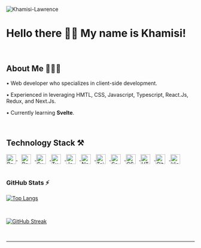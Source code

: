 ![Khamisi-Lawrence](https://github.com/khamisilawrence/khamisilawrence/assets/130081031/d323a911-129b-4aad-9987-f0f66d6405f9)
# Hello there 👋🏾  My name is Khamisi!

<br />

## About Me 👨🏾‍💻
<div align="left">
  <p> • Web developer who specializes in client-side development.</p>
  <p> • Experienced in leveraging HMTL, CSS, Javascript, Typescript, React.Js, Redux, and Next.Js.</p>
  <p> • Currently learning <b>Svelte</b>.</p>
</div>

<br />

## Technology Stack ⚒️

<div>
  
<a align="left" href="https://react.dev/" rel="nofollow noopener noreferrer" target="_blank" style="padding-right:10px;">
  <img align="center" alt="React" title="React" width="26px" src="https://cdn.jsdelivr.net/gh/devicons/devicon/icons/react/react-original.svg" />
</a>

<a align="left" href="https://redux.js.org/" rel="nofollow noopener noreferrer" target="_blank">
  <img align="center" alt="Redux" title="Redux" width="26px" src="https://cdn.jsdelivr.net/gh/devicons/devicon/icons/redux/redux-original.svg" style="padding-right:10px;" />
</a>

<a align="left" href="https://svelte.dev/" rel="nofollow noopener noreferrer" target="_blank">
  <img align="center" alt="Svelte" title="Svelte" width="26px" src="https://cdn.jsdelivr.net/gh/devicons/devicon/icons/svelte/svelte-original.svg" style="padding-right:10px;" />
</a>

<a align="left" href="https://www.typescriptlang.org/" rel="nofollow noopener noreferrer" target="_blank">
  <img align="center" alt="TypeScript" title="TypeScript" width="26px" src="https://cdn.jsdelivr.net/gh/devicons/devicon/icons/typescript/typescript-original.svg" style="padding-right:10px;" />
</a>

<a align="left" href="https://devdocs.io/javascript/" rel="nofollow noopener noreferrer" target="_blank">
  <img align="center" alt="JavaScript" title="JavaScript" width="26px" src="https://cdn.jsdelivr.net/gh/devicons/devicon/icons/javascript/javascript-original.svg" style="padding-right:10px;" />
</a>

<a align="left" href="https://nodejs.org/en" rel="nofollow noopener noreferrer" target="_blank">
  <img align="center" alt="Node.js" title="Node.js" width="26px" src="https://cdn.jsdelivr.net/gh/devicons/devicon/icons/nodejs/nodejs-original.svg" style="padding-right:10px;" />
</a>

<a align="left" href="https://tailwindcss.com/" rel="nofollow noopener noreferrer" target="_blank">
  <img align="center" alt="Tailwind CSS" title="Tailwind CSS" width="26px" src="https://cdn.jsdelivr.net/gh/devicons/devicon/icons/tailwindcss/tailwindcss-plain.svg" style="padding-right:10px;" />
</a>

<a align="left" href="https://sass-lang.com/" rel="nofollow noopener noreferrer" target="_blank">
  <img align="center" alt="Sass" title="Sass" width="26px" src="https://cdn.jsdelivr.net/gh/devicons/devicon/icons/sass/sass-original.svg" style="padding-right:10px;" />
</a>

<a align="left" href="https://devdocs.io/css/" rel="nofollow noopener noreferrer" target="_blank">
  <img align="center" alt="CSS3" title="CSS" width="26px" src="https://cdn.jsdelivr.net/gh/devicons/devicon/icons/css3/css3-original.svg" style="padding-right:10px;" />
</a>

<a align="left" href="https://devdocs.io/html/" rel="nofollow noopener noreferrer" target="_blank">
  <img align="center" alt="HTML5" title="HTML" width="26px" src="https://cdn.jsdelivr.net/gh/devicons/devicon/icons/html5/html5-original.svg" style="padding-right:10px;" />
</a>

<a align="left" href="https://git-scm.com/" rel="nofollow noopener noreferrer" target="_blank">
  <img align="center" alt="Git" title="Git" width="26px" src="https://cdn.jsdelivr.net/gh/devicons/devicon/icons/git/git-original.svg" style="padding-right:10px;" />
</a>

<a align="left" href="https://code.visualstudio.com/" rel="nofollow noopener noreferrer" target="_blank">
  <img align="center" alt="Visual Studio Code" title="Visual Studio Code" width="26px" src="https://cdn.jsdelivr.net/gh/devicons/devicon/icons/vscode/vscode-original.svg" style="padding-right:10px;" />
</a>

</div>

<!---
<img align="left" alt="Next.js" title="Next.js" width="26px" src="https://cdn.jsdelivr.net/gh/devicons/devicon/icons/nextjs/nextjs-original-wordmark.svg" style="padding-right:10px;" />
--->

<br />

### GitHub Stats ⚡ 

[![Top Langs](https://github-readme-stats.vercel.app/api/top-langs/?username=khamisilawrence&layout=compact&theme=vision-friendly-dark)](https://github.com/khamisilawrence/github-readme-stats)

<br />

[![GitHub Streak](http://github-readme-streak-stats.herokuapp.com?user=khamisilawrence&theme=dark&background=000000)](https://git.io/streak-stats)

<br />

---

<!---

<details>
  <summary><b>Github Stats ⚡</b></summary>

  <br />
  <img height="180em" src="https://github-readme-stats.vercel.app/api?username=khamisilawrence&show_icons=true&hide_border=true&&count_private=true&include_all_commits=true" />
  <img height="180em" src="https://github-readme-stats.vercel.app/api/top-langs/?username=khamisilawrence&exclude_repo=KNN-Image-Classification&show_icons=true&hide_border=true&layout=compact&langs_count=8"/>
</details>

<details>
  <summary><b>☄️ Github Streaks</b></summary>

  <br />
  <img height="180em" src="https://github-readme-streak-stats.herokuapp.com/?user=iampavangandhi&hide_border=true" />
</details>

<details>
  <br />
  <summary><b>⚙️ Things I use to get stuff done</b></summary>
  	<ul>
  	    <li><b>OS:</b> Windows 11 Home</li>
	    <li><b>Laptop: </b> Swift SFX14-42G</li>
  	    <li><b>Browser: </b> Chrome & Firefox</li>
	    <li><b>Terminal: </b> Bash / PowerShell</li>
	    <li><b>Code Editor:</b> Visual Studio Code</li>
 	    <li><b>Other Tools:</b> Postman, Slack, & Notion</li>
	    <li><b>To Stay Updated:</b> TLDR and Hacker News</li>
	</ul>
</details>

--->
